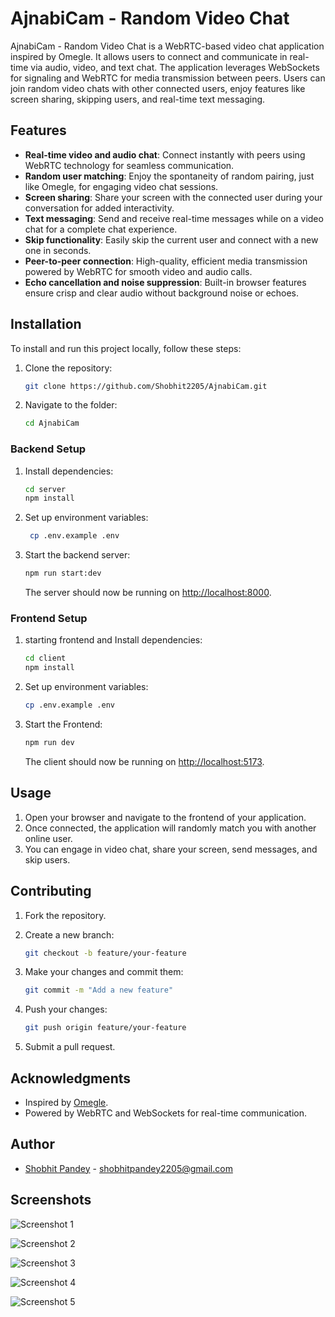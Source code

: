 # AjnabiCam - Random Video Chat

AjnabiCam - Random Video Chat is a WebRTC-based video chat application inspired by Omegle. It allows users to connect and communicate in real-time via audio, video, and text chat. The application leverages WebSockets for signaling and WebRTC for media transmission between peers. Users can join random video chats with other connected users, enjoy features like screen sharing, skipping users, and real-time text messaging.

## Features

- **Real-time video and audio chat**: Connect instantly with peers using WebRTC technology for seamless communication.
- **Random user matching**: Enjoy the spontaneity of random pairing, just like Omegle, for engaging video chat sessions.
- **Screen sharing**: Share your screen with the connected user during your conversation for added interactivity.
- **Text messaging**: Send and receive real-time messages while on a video chat for a complete chat experience.
- **Skip functionality**: Easily skip the current user and connect with a new one in seconds.
- **Peer-to-peer connection**: High-quality, efficient media transmission powered by WebRTC for smooth video and audio calls.
- **Echo cancellation and noise suppression**: Built-in browser features ensure crisp and clear audio without background noise or echoes.

## Installation

To install and run this project locally, follow these steps:

1. Clone the repository:

    ```bash
    git clone https://github.com/Shobhit2205/AjnabiCam.git
    ```

2. Navigate to the folder:

    ```bash
    cd AjnabiCam
    ```

### Backend Setup

1. Install dependencies:

    ```bash
    cd server
    npm install
    ```

2. Set up environment variables:

   ```bash
    cp .env.example .env
    ```

3. Start the backend server:

    ```bash
    npm run start:dev
    ```

    The server should now be running on [http://localhost:8000](http://localhost:8000).

### Frontend Setup

1. starting frontend and Install dependencies:

    ```bash
    cd client
    npm install
    ```

2. Set up environment variables:

    ```bash
    cp .env.example .env
    ```

3. Start the Frontend:

    ```bash
    npm run dev
    ```

    The client should now be running on [http://localhost:5173](http://localhost:5173).

## Usage

1. Open your browser and navigate to the frontend of your application.
2. Once connected, the application will randomly match you with another online user.
3. You can engage in video chat, share your screen, send messages, and skip users.

## Contributing

1. Fork the repository.
2. Create a new branch:

    ```bash
    git checkout -b feature/your-feature
    ```

3. Make your changes and commit them:

    ```bash
    git commit -m "Add a new feature"
    ```

4. Push your changes:

    ```bash
    git push origin feature/your-feature
    ```

5. Submit a pull request.

## Acknowledgments

- Inspired by [Omegle](https://www.omegle.com/).
- Powered by WebRTC and WebSockets for real-time communication.

## Author

- [Shobhit Pandey](https://github.com/Shobhit2205) - [shobhitpandey2205@gmail.com](shobhitpandey2205@gmail.com)

## Screenshots

![Screenshot 1](screenshots/screenshot1.png)

![Screenshot 2](screenshots/screenshot2.png)

![Screenshot 3](screenshots/screenshot3.png)

![Screenshot 4](screenshots/screenshot4.png)

![Screenshot 5](screenshots/screenshot5.png)

<!--
Keywords: omegle, omegle clone github, videochat application github, random chat, github, mern stack project github, mern project, typescript, nodejs, socket-io, socketio, webrtc, websocket, real time communication, learn webrtc, open source project, Random Video chat, Random call, Video call, omegel clone, omegle type apps, AjnabiCam, ajnabicam.com, meet, random chat, messages, video chat, screen sharing, real-time messaging, secure video calls
-->
